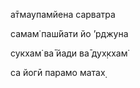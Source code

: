 а̄тмаупамйена сарватра

самам̇ паш́йати йо ’рджуна

сукхам̇ ва̄ йади ва̄ дух̣кхам̇

са йогӣ парамо матах̣